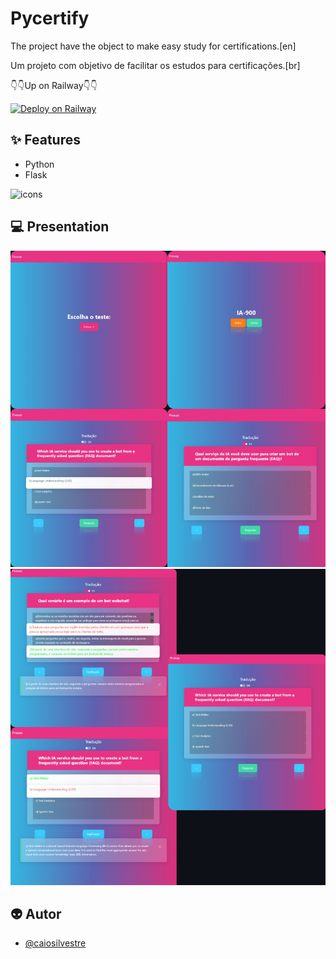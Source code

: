 
# Pycertify
The project have the object to make easy study for certifications.[en]

Um projeto com objetivo de facilitar os estudos para certificações.[br]

👇👇Up on  Railway👇👇

[![Deploy on Railway](https://railway.app/button.svg)](https://web-production-c2cf.up.railway.app/)

## ✨ Features

- Python
- Flask

![icons](https://skills.thijs.gg/icons?i=python,flask&theme=light)



## 💻 Presentation

![App Screenshot](https://raw.githubusercontent.com/caiosilvestre/pycertificado/main/img_readme/Frame%201git_site.png)
![App Screenshot](https://raw.githubusercontent.com/caiosilvestre/pycertificado/main/img_readme/Frame%202git_site.png)


## 👽 Autor

- [@caiosilvestre](https://www.github.com/caiosilvestre)
